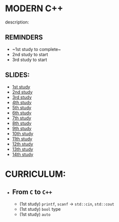 # MODERN C++
description: 

## REMINDERS
- ~1st study to complete~
- 2nd study to start
- 3rd study to start

## SLIDES:
- [1st study][study01]
- [2nd study][study02]
- [3rd study][study03]
- [4th study][study04]
- [5th study][study05]
- [6th study][study06]
- [7th study][study07]
- [8th study][study08]
- [9th study][study09]
- [10th study][study10]
- [11th study][study11]
- [12th study][study12]
- [13th study][study13]
- [14th study][study14]


# CURRICULUM:
- ## From `C` to `C++`
	- (1st study) `printf`, `scanf` -> `std::cin`, `std::cout`
	- (1st study) `bool` type
	- (1st study) `auto`


[study01]: http://www.slideshare.net/utilforever/c-programming-1s-study
[study02]: http://www.slideshare.net/utilforever/c-programming-2nd-study
[study03]: http://www.slideshare.net/utilforever/c-programming-3rd-study
[study04]: http://www.slideshare.net/utilforever/c-programming-4th-study
[study05]: http://www.slideshare.net/utilforever/c-programming-5th-study
[study06]: http://www.slideshare.net/utilforever/c-programming-6th-study
[study07]: http://www.slideshare.net/utilforever/c-programming-7th-study
[study08]: http://www.slideshare.net/utilforever/c-programming-8th-study
[study09]: http://www.slideshare.net/utilforever/c-programming-9th-study
[study10]: http://www.slideshare.net/utilforever/c-programming-10th-study
[study11]: http://www.slideshare.net/utilforever/c-programming-11th-study
[study12]: http://www.slideshare.net/utilforever/c-programming-12th-study
[study13]: http://www.slideshare.net/utilforever/c-programming-13th-study
[study14]:  http://www.slideshare.net/utilforever/c-programming-14th-study
